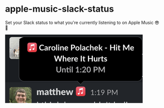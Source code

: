 # apple-music-slack-status
Set your Slack status to what you're currently listening to on Apple Music 😎🎵

![a screenshot of my slack status, with the apple music logo as the emoji and my current song as the slack status](./img/demo.png)